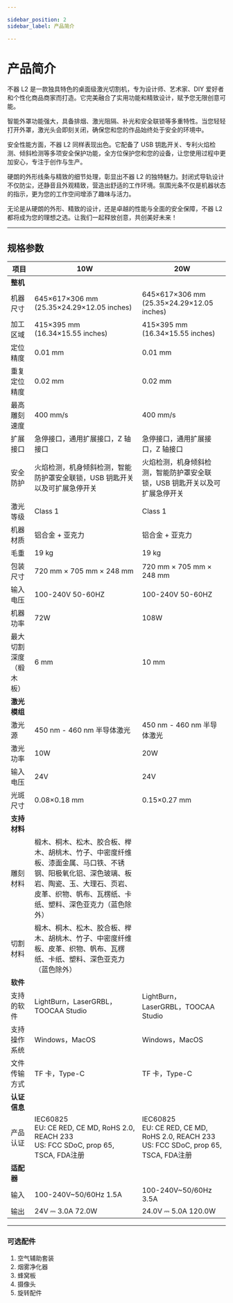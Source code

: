 ```yaml
---

sidebar_position: 2
sidebar_label: 产品简介

---
```

# 产品简介

不器 L2 是一款独具特色的桌面级激光切割机，专为设计师、艺术家、DIY 爱好者和个性化商品商家而打造。它完美融合了实用功能和精致设计，赋予您无限创意可能。

智能外罩功能强大，具备排烟、激光阻隔、补光和安全联锁等多重特性。当您轻轻打开外罩，激光头会即刻关闭，确保您和您的作品始终处于安全的环境中。

安全性能方面，不器 L2 同样表现出色。它配备了 USB 钥匙开关、专利火焰检测、倾斜检测等多项安全保护功能，全方位保护您和您的设备，让您使用过程中更加安心，专注于创作与生产。

硬朗的外形线条与精致的细节处理，彰显出不器 L2 的独特魅力。封闭式导轨设计不仅防尘，还静音且外观精致，营造出舒适的工作环境。氛围光条不仅是机器状态的指示，更为您的工作空间增添了趣味与活力。

无论是从硬朗的外形、精致的设计，还是卓越的性能与全面的安全保障，不器 L2 都将成为您的理想之选。让我们一起释放创意，共创美好未来！

---

## 规格参数

| **项目**           | 10W                                  | 20W                                  |
|--------------------|-------------------------------------|-------------------------------------|
| **整机**           |                                     |                                     |
| 机器尺寸           | 645×617×306 mm<br/>(25.35×24.29×12.05 inches) | 645×617×306 mm<br/>(25.35×24.29×12.05 inches) |
| 加工区域           | 415×395 mm<br/>(16.34×15.55 inches) | 415×395 mm<br/>(16.34×15.55 inches) |
| 定位精度           | 0.01 mm                             |        0.01 mm                            |
| 重复定位精度       | 0.02 mm                             |           0.02 mm                 |
| 最高雕刻速度       | 400 mm/s                            |      400 mm/s                  |
| 扩展接口           | 急停接口，通用扩展接口，Z 轴接口     |    急停接口，通用扩展接口，Z 轴接口   |
| 安全防护           | 火焰检测，机身倾斜检测，智能防护罩安全联锁，USB 钥匙开关以及可扩展急停开关 |火焰检测，机身倾斜检测，智能防护罩安全联锁，USB 钥匙开关以及可扩展急停开关 |
| 激光等级           | Class 1                             |       Class 1                         |
| 机器材质           | 铝合金 + 亚克力                     |         铝合金 + 亚克力         |
| 毛重               | 19 kg                               |           19 kg                |
| 包装尺寸           | 720 mm × 705 mm × 248 mm            |       720 mm × 705 mm × 248 mm               |
| 输入电压           | 100-240V 50-60HZ                    | 100-240V 50-60HZ                    |
| 机器功率           | 72W                                 | 108W                                |
| 最大切割深度（椴木板）| 6 mm                                | 10 mm                               |
| **激光模组**       |                                     |                                     |
| 激光源             | 450 nm - 460 nm 半导体激光           | 450 nm - 460 nm 半导体激光           |
| 激光功率           | 10W                                 | 20W                                 |
| 输入电压           | 24V                                 | 24V                                 |
| 光斑尺寸           | 0.08×0.18 mm                        | 0.15×0.27 mm                        |
| **支持材料**       |                                     |                                     |
| 雕刻材料           | 椴木、桐木、松木、胶合板、榉木、胡桃木、竹子、中密度纤维板、漆面金属、马口铁、不锈钢、阳极氧化铝、深色玻璃、板岩、陶瓷、玉、大理石、页岩、皮革、织物、帆布、瓦楞纸、卡纸、塑料、深色亚克力（蓝色除外） |                                     |
| 切割材料           | 椴木、桐木、松木、胶合板、榉木、胡桃木、竹子、中密度纤维板、皮革、织物、帆布、瓦楞纸、卡纸、塑料、深色亚克力（蓝色除外） |                                     |
| **软件**           |                                     |                                     |
| 支持的软件         | LightBurn，LaserGRBL，TOOCAA Studio | LightBurn，LaserGRBL，TOOCAA Studio |
| 支持操作系统       | Windows，MacOS                      |     Windows，MacOS        |
| 文件传输方式       | TF 卡，Type-C                       |     TF 卡，Type-C         |
| **认证信息**       |                                     |                                     |
| 产品认证           | IEC60825<br/>EU: CE RED, CE MD, RoHS 2.0, REACH 233<br/>US: FCC SDoC, prop 65, TSCA, FDA注册 | IEC60825<br/>EU: CE RED, CE MD, RoHS 2.0, REACH 233<br/>US: FCC SDoC, prop 65, TSCA, FDA注册 |
| **适配器**         |                                     |                                     |
| 输入               | 100-240V~50/60Hz 1.5A               | 100-240V~50/60Hz 3.5A               |
| 输出               | 24V ⎓ 3.0A 72.0W                    | 24.0V ⎓ 5.0A 120.0W                 |

---

### 可选配件

1. 空气辅助套装  
2. 烟雾净化器  
3. 蜂窝板  
4. 摄像头  
5. 旋转配件
